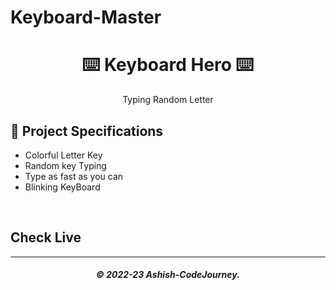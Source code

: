 # Keyboard-Master
<h1 align="center"> ⌨️ Keyboard Hero ⌨️</h1>

<p align="center"> Typing Random Letter</p>

## 📝 Project Specifications

- Colorful Letter Key
- Random key Typing
- Type as fast as you can
- Blinking KeyBoard

</br>
<h2>Check Live</h2>
<a href = "k-master.netlify.app"></a>

---

<h5 align='center'>© 2022-23 Ashish-CodeJourney.</h5>
